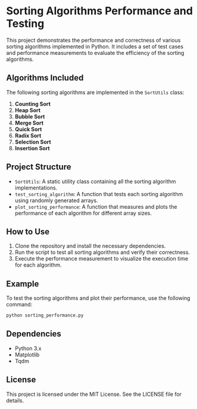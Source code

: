 
# Sorting Algorithms Performance and Testing

This project demonstrates the performance and correctness of various sorting algorithms implemented in Python. It includes a set of test cases and performance measurements to evaluate the efficiency of the sorting algorithms.

## Algorithms Included
The following sorting algorithms are implemented in the `SortUtils` class:

1. **Counting Sort**
2. **Heap Sort**
3. **Bubble Sort**
4. **Merge Sort**
5. **Quick Sort**
6. **Radix Sort**
7. **Selection Sort**
8. **Insertion Sort**

## Project Structure

- `SortUtils`: A static utility class containing all the sorting algorithm implementations.
- `test_sorting_algorithm`: A function that tests each sorting algorithm using randomly generated arrays.
- `plot_sorting_performance`: A function that measures and plots the performance of each algorithm for different array sizes.

## How to Use

1. Clone the repository and install the necessary dependencies.
2. Run the script to test all sorting algorithms and verify their correctness.
3. Execute the performance measurement to visualize the execution time for each algorithm.

## Example

To test the sorting algorithms and plot their performance, use the following command:

```bash
python sorting_performance.py
```

## Dependencies

- Python 3.x
- Matplotlib
- Tqdm

## License
This project is licensed under the MIT License. See the LICENSE file for details.